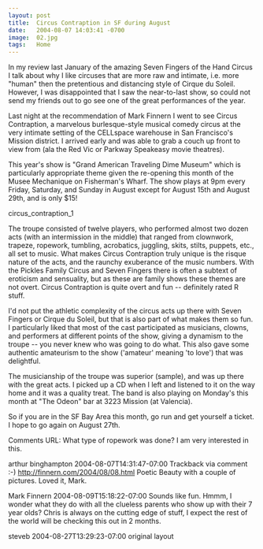 ```yaml
---
layout: post
title:  Circus Contraption in SF during August
date:   2004-08-07 14:03:41 -0700
image:  02.jpg
tags:   Home
---
```



In my review last January of the amazing Seven Fingers of the Hand Circus I talk about why I like circuses that are more raw and intimate, i.e. more "human" then the pretentious and distancing style of Cirque du Soleil. However, I was disappointed that I saw the near-to-last show, so could not send my friends out to go see one of the great performances of the year.

Last night at the recommendation of Mark Finnern I went to see Circus Contraption, a marvelous burlesque-style musical comedy circus at the very intimate setting of the CELLspace warehouse in San Francisco's Mission district. I arrived early and was able to grab a couch up front to view from (ala the Red Vic or Parkway Speakeasy movie theatres).

This year's show is "Grand American Traveling Dime Museum" which is particularly appropriate theme given the re-opening this month of the Musee Mechanique on Fisherman's Wharf. The show plays at 9pm every Friday, Saturday, and Sunday in August except for August 15th and August 29th, and is only $15!

circus_contraption_1

The troupe consisted of twelve players, who performed almost two dozen acts (with an intermission in the middle) that ranged from clownwork, trapeze, ropework, tumbling, acrobatics, juggling, skits, stilts, puppets, etc., all set to music. What makes Circus Contraption truly unique is the risque nature of the acts, and the raunchy exuberance of the music numbers. With the Pickles Family Circus and Seven Fingers there is often a subtext of eroticism and sensuality, but as these are family shows these themes are not overt. Circus Contraption is quite overt and fun -- definitely rated R stuff.

I'd not put the athletic complexity of the circus acts up there with Seven Fingers or Cirque du Soleil, but that is also part of what makes them so fun. I particularly liked that most of the cast participated as musicians, clowns, and performers at different points of the show, giving a dynamism to the troupe -- you never knew who was going to do what. This also gave some authentic amateurism to the show ('amateur' meaning 'to love') that was delightful.

The musicianship of the troupe was superior (sample), and was up there with the great acts. I picked up a CD when I left and listened to it on the way home and it was a quality treat. The band is also playing on Monday's this month at "The Odeon" bar at 3223 Mission (at Valencia).

So if you are in the SF Bay Area this month, go run and get yourself a ticket. I hope to go again on August 27th.

Comments
URL: What type of ropework was done? I am very interested in this.

arthur binghampton 2004-08-07T14:31:47-07:00
Trackback via comment :-) http://finnern.com/2004/08/08.html Poetic Beauty with a couple of pictures. Loved it, Mark.

Mark Finnern 2004-08-09T15:18:22-07:00
Sounds like fun. Hmmm, I wonder what they do with all the clueless parents who show up with their 7 year olds? Chris is always on the cutting edge of stuff, I expect the rest of the world will be checking this out in 2 months.

steveb 2004-08-27T13:29:23-07:00
original layout